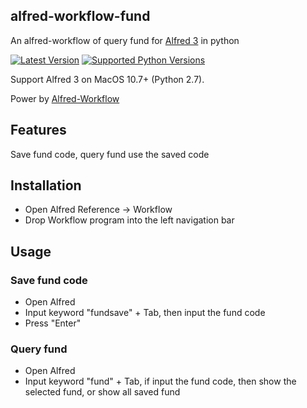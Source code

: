 ## alfred-workflow-fund
An alfred-workflow of query fund for [Alfred 3][alfred] in python

[![Latest Version][shield-version]][pypi]
[![Supported Python Versions][shield-pyversions]][pypi]

Support Alfred 3 on MacOS 10.7+ (Python 2.7).

Power by [Alfred-Workflow][alfred-workflow]

## Features
Save fund code, query fund use the saved code
## Installation
- Open Alfred Reference -> Workflow
- Drop Workflow program into the left navigation bar
## Usage
### Save fund code
- Open Alfred
- Input keyword "fundsave" + Tab, then input the fund code
- Press "Enter"
### Query fund
- Open Alfred
- Input keyword "fund" + Tab, if input the fund code, then show the selected fund, or show all saved fund

[alfred-workflow]: https://github.com/deanishe/alfred-workflow
[alfred]: http://www.alfredapp.com/
[pypi]: https://pypi.python.org/pypi/Alfred-Workflow/
[shield-version]: https://img.shields.io/pypi/v/Alfred-Workflow.svg?style=flat
[shield-pyversions]: https://img.shields.io/pypi/pyversions/Alfred-Workflow.svg?style=flat